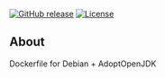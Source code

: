 [![GitHub release](https://img.shields.io/github/release/sismics/docker-debian-java.svg?style=flat-square)](https://github.com/sismics/docker-backupninja/releases/latest)
[![License](https://img.shields.io/badge/License-Apache%202.0-blue.svg)](https://opensource.org/licenses/Apache-2.0)

## About
Dockerfile for Debian + AdoptOpenJDK

